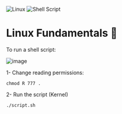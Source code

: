 ![Linux](https://img.shields.io/badge/Linux-FCC624?style=for-the-badge&logo=linux&logoColor=black) ![Shell Script](https://img.shields.io/badge/shell_script-%23121011.svg?style=for-the-badge&logo=gnu-bash&logoColor=white)

# Linux Fundamentals 🐧

To run a shell script:

![image](https://user-images.githubusercontent.com/60454486/170837041-07b2b4c0-bc67-4102-b504-f08b50b3bf15.png)

1- Change reading permissions:
```
chmod R 777 .
```

2- Run the script (Kernel)
```
./script.sh
```
